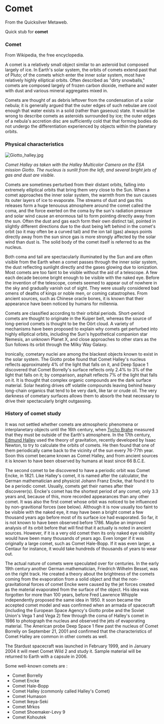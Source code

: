 
# Comet

From the Quicksilver Metaweb.

Quick stub for **comet**
### Comet


From Wikipedia, the free encyclopedia. 

A comet is a relatively small object similar to an asteroid but composed largely of ice. In Earth's solar system, the orbits of comets extend past that of Pluto; of the comets which enter the inner solar system, most have relatively highly elliptical orbits. Often described as "dirty snowballs," comets are composed largely of frozen carbon dioxide, methane and water with dust and various mineral aggregates mixed in. 

Comets are thought of as debris leftover from the condensation of a solar nebula; it is generally argued that the outer edges of such nebulae are cool enough that water exists in a solid (rather than gaseous) state. It would be wrong to describe comets as asteroids surrounded by ice; the outer edges of a nebula's accretion disc are sufficiently cold that that forming bodies do not undergo the differentiation experienced by objects within the planetary orbits. 

### Physical characteristics



![Giotto_halley.jpg](/https://web.archive.org/web/20060725171115im_/http://en.wikipedia.org/upload/0/0e/Giotto_halley.jpg)  

*Comet Halley as taken with the Halley Multicolor Camera on the ESA mission Giotto. The nucleus is sunlit from the left, and several bright jets of gas and dust are visible.*

Comets are sometimes perturbed from their distant orbits, falling into extremely elliptical orbits that bring them very close to the Sun. When a comet approaches the inner solar system, the warmth from the sun causes its outer layers of ice to evaporate. The streams of dust and gas this releases form a huge tenouous atmosphere around the comet called the coma, and the force exerted on the coma by the sun's radiation pressure and solar wind cause an enormous tail to form pointing directly away from the sun. Often the dust and gas each form their own distinct tail, pointed in slightly different directions due to the dust being left behind in the comet's orbit (so it may often be a curved tail) and the ion tail (gas) always points directly away from the sun since gas is more strongly affected by the solar wind than dust is. The solid body of the comet itself is referred to as the nucleus. 

Both coma and tail are spectacularly illuminated by the Sun and are often visible from the Earth when a comet passes through the inner solar system, the dust reflecting sunlight directly and the gases glowing due to ionization. Most comets are too faint to be visible without the aid of a telescope. A few each decade become bright enough to be visible with the naked eye. Before the invention of the telescope, comets seemed to appear out of nowhere in the sky and gradually vanish out of sight. They were usually considered bad omens of deaths of kings or noble men, or coming catastrophes. From ancient sources, such as Chinese oracle bones, it is known that their appearance have been noticed by humans for millennia. 

Comets are classified according to their orbital periods. Short-period comets are thought to originate in the Kuiper belt, whereas the source of long-period comets is thought to be the Oört cloud. A variety of mechanisms have been proposed to explain why comets get perturbed into highly elliptical orbits, including the Sun's hypothetical companion star Nemesis, an unknown Planet X, and close approaches to other stars as the Sun follows its orbit through the Milky Way Galaxy. 

Ironically, cometary nuclei are among the blackest objects known to exist in the solar system. The Giotto probe found that Comet Halley's nucleus reflects approximately 4% of the light that falls on it, and Deep Space 1 discovered that Comet Borrelly's surface reflects only 2.4% to 3% of the light that falls on it; by comparison, asphalt reflects 7% of the light that falls on it. It is thought that complex organic compounds are the dark surface material. Solar heating drives off volatile compounds leaving behind heavy long-chain organics that tend to be very dark, like tar or crude oil. The very darkness of cometary surfaces allows them to absorb the heat necessary to drive their spectacularly bright outgassing. 

### History of comet study


It was not settled whether comets are atmospheric phenomena or interplanetary objects until the 16th century, when [Tycho Brahe](/tycho-brahe) measured that they must be outside of the Earth's atmosphere. In the 17th century, [Edmund Halley](/edmund-halley) used the theory of gravitation, recently developed by Isaac Newton, to try to calculate the orbits of comets. He then found that one of them periodically came back to the vicinity of the sun every 76-77th year. Soon this comet became known as Comet Halley, and from ancient sources it is known to have been observed by humans at least since 66 B.C.E. 

The second comet to be discovered to have a periodic orbit was Comet Encke, in 1821. Like Halley's comet, it is named after the calculator, the German mathematician and physicist Johann Franz Encke, that found it to be a periodic comet. Usually, comets get their names after their discoverer(s). Encke's comet has the shortest period of any comet, only 3.3 years and, because of this, more recorded appearances than any other comet. It was also the first comet whose orbit was noticed to be influenced by non-gravitional forces (see below). Although it is now usually too faint to be visible with the naked eye, it may have been a bright comet a few thousand years ago before most of its surface ice had evaporated. So far, it is not known to have been observed before 1786. Maybe an improved analysis of its orbit before that will find that it actually is noted in ancient sources. However, if it is a very old comet then its only naked eye visibility would have been many thousands of years ago. Even longer if it was originally a large comet, such as Comet Hale-Bopp. If it was even larger, a Centaur for instance, it would take hundreds of thousands of years to wear out. 

The actual nature of comets were speculated over for centuries. In the early 19th century another German mathematician, Friedrich Wilhelm Bessel, was on the right track. He created a theory about the brightness of the comets coming from the evaporation from a solid object and that the non-gravitational forces of comet Encke were caused by the jet forces created as the material evaporated from the surface of the object. His idea was forgotten for more than 100 years, before Fred Lawrence Whipple independently proposed the same idea in 1950. It soon became the accepted comet model and was confirmed when an armada of spacecraft (including the European Space Agency's Giotto probe and the Soviet Union's Vega 1 and Vega 2) flew through the coma of Halley's comet in 1986 to photograph the nucleus and observed the jets of evaporating material. The American probe Deep Space 1 flew past the nucleus of Comet Borrelly on September 21, 2001 and confirmed that the characteristics of Comet Halley are common in other comets as well. 

The Stardust spacecraft was launched in February 1999, and in January 2004 it will meet Comet Wild 2 and study it. Sample material will be returned to Earth with a capsule in 2006. 

Some well-known comets are : 
* Comet Borrelly
* Comet Encke
* Comet Hale-Bopp
* Comet Halley (commonly called Halley's Comet)
* Comet Humason
* Comet Ikeya-Seki
* Comet Mrkos
* Comet Shoemaker-Levy 9
* Comet Kohoutek
